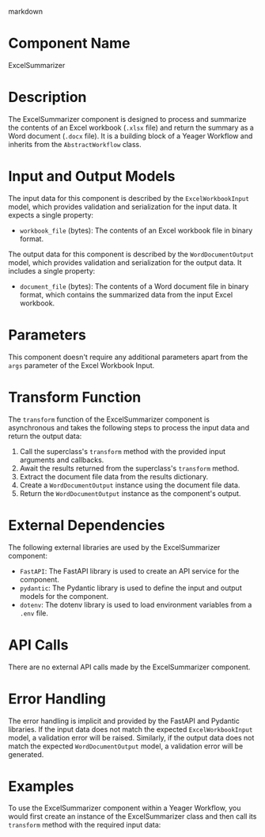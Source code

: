 markdown
# Component Name

ExcelSummarizer

# Description

The ExcelSummarizer component is designed to process and summarize the contents of an Excel workbook (`.xlsx` file) and return the summary as a Word document (`.docx` file). It is a building block of a Yeager Workflow and inherits from the `AbstractWorkflow` class.

# Input and Output Models

The input data for this component is described by the `ExcelWorkbookInput` model, which provides validation and serialization for the input data. It expects a single property:

- `workbook_file` (bytes): The contents of an Excel workbook file in binary format.

The output data for this component is described by the `WordDocumentOutput` model, which provides validation and serialization for the output data. It includes a single property:

- `document_file` (bytes): The contents of a Word document file in binary format, which contains the summarized data from the input Excel workbook.

# Parameters

This component doesn't require any additional parameters apart from the `args` parameter of the Excel Workbook Input.

# Transform Function

The `transform` function of the ExcelSummarizer component is asynchronous and takes the following steps to process the input data and return the output data:

1. Call the superclass's `transform` method with the provided input arguments and callbacks.
2. Await the results returned from the superclass's `transform` method.
3. Extract the document file data from the results dictionary.
4. Create a `WordDocumentOutput` instance using the document file data.
5. Return the `WordDocumentOutput` instance as the component's output.

# External Dependencies

The following external libraries are used by the ExcelSummarizer component:

- `FastAPI`: The FastAPI library is used to create an API service for the component.
- `pydantic`: The Pydantic library is used to define the input and output models for the component.
- `dotenv`: The dotenv library is used to load environment variables from a `.env` file.

# API Calls

There are no external API calls made by the ExcelSummarizer component.

# Error Handling

The error handling is implicit and provided by the FastAPI and Pydantic libraries. If the input data does not match the expected `ExcelWorkbookInput` model, a validation error will be raised. Similarly, if the output data does not match the expected `WordDocumentOutput` model, a validation error will be generated.

# Examples

To use the ExcelSummarizer component within a Yeager Workflow, you would first create an instance of the ExcelSummarizer class and then call its `transform` method with the required input data:

